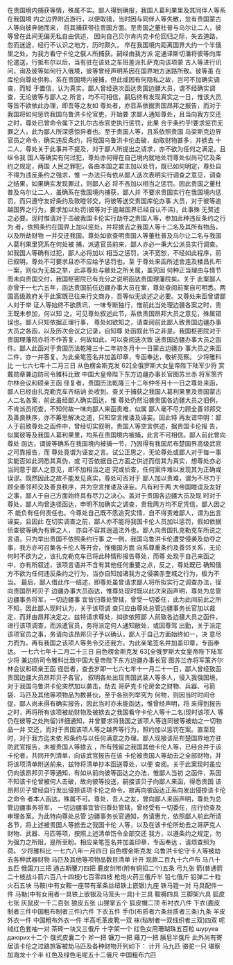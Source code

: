 <!-- { "loadSidebar": true } -->
在贵国境内捕获等情，殊属不实。鄙人得到确报，我国人葛利果里及其同伴人等系在我国境
内之边界附近游行，以便取猎，当时因与同伴人等失散，忽有贵国蒙古人等向彼奔驰而来，
将其捕获带往贵国方面。至贵国之董杜普与乌尔让二人，彼等曾在此间无偏无私自由供述，
因向自己贝尔肯内克卡伦回归之际，失去道路，忽而迷途，经行不认识之地方，历时颇久，
卒在我国境内距离国界大约一个半俄里之处，为我方看守卡伦之俄人所捕获。嗣经由我方派
定通译斯切潘将彼等向库伦遣送，行抵布尔以后，当有驻在该处之车班差派扎萨克向该项蒙
古人等进行讯问，询及彼等如何行入俄境，彼等曾经声明系因在国界地方迷路所致。彼等虽
在库伦向尊处供称，系在贵国境内被捕，但此或因有何隐私之故，岂可不加确实调查，而轻
于置信，认为真实。鄙人曾经迭次函达贵国边疆大员，谓不经确实调查，无论彼等与鄙人之
所言，均不可相信，嗣后终有发现真实之一日，惟该大员等皆不欲依此办理，即吾等之友如
尊处者，亦显系依据贵国昂邦之报告，而对于我国将如何惩罚我国乌鲁洪卡伦官吏，开始要
求鄙人通知尊处，且当向我方交还之时，尊处已曾命令属下之扎尔古赤官吏执行惩罚，此果
合于条约乎!要求惩罚无罪之人，此为鄙人所深感惊异者也。至于贵国人等，且系依照贵国
乌梁斯克边界官员之命令，确实违反条约，将我国乌鲁洪卡伦击破，劫取财物甚多，并掳去
十二人，尊处关于此事并不提及，对于鄙人所提出之请求，亦不欲为任何之满足。且纵令我
国人等确实有何过犯，尊处亦何得在自己境内就地处罚尊处似尚可忆及条约之规定，两国
人民之罪犯，各由本国之君主加以处罚，既已如何明定，尊处自不得为违反条约之强求，惟
一办法只有依从鄙人迭次表明实行调查之意见，调查之结果，如果确实发现罪过，则鄙人必
将不吝加以相当之惩罚。因此贵国之董杜普及乌尔让二人，虽确系在我国境内捕获，鄙人并
不要求贵国实行在我国境内惩罚，而只遵守友好条约及敦睦邻交，将彼等送交贵国库伦办事
大员，对于彼等逾越国界之行为，要求加以处罚(彼等对于逾越国界已经自认不讳)，此事殊
无赘述之必要。现时惟请对于击破我国卡伦实行劫夺之贵国人等，参加此种违反条约之行为
者，依照条约在国界上加以惩处，并将掳去之我国人等十二名及其所有物品，以及所劫财物
一并交还我国。尊处如欲查明贵国人等董杜普及乌尔让二名与我国人葛利果里究系在何处被
捕，派遣官员前来，鄙人亦必一秉大公派员实行调查。如我国人等确有过犯，鄙人必将加以
相当之惩罚，决不宽恕，不经如此程序，前已叙明，尊处不可要求且亦不应给予惩罚也。至
于尊处来函所述舍连及楼昌扎布一案，则似为无益之举，此非尊处与敝处之所关属，盖究因
何种正当理由与情节而未向贵国交付，我国枢密院已有充分之说明函达贵国理藩院矣。关于
此案鄙人亦曾于一七六五年，函达贵国前任边疆办事大员在案，尊处查阅前案自可明悉。两
国高级政府关于此案既已往来行文商办，吾等似无谈述之必要。又尊处来函曾谓鄙人对于举
证人等始终不欲质讯，一味专断独行，惟前此当处理边疆各案之时，贵王既未参加，何以知
之。可见尊处叙述此节，系依贵国昂邦大员之意见，殊属错误也。鄙人只知依据正理行事，
尊处如欲知之，请查阅前此鄙人致贵国边疆办事大员之各函，以及历次会议之记录，自知尊
处函叙此节之非是。我国枢密院对于贵国理藩院亦将不作答复，何故如此，可以查阅迭次致
送贵国边疆办事大员之函件。鄙人此函对于贵国历法乾隆三十二年初冬月十一日蒙古边疆办
事大员之来函二件，亦一并答复。为此亲笔签名并加盖印章，专函奉达，敬祈亮察。
少将雅科比
一七六七年十二月三日
从色楞金斯克发
62全俄罗斯大女皇帝陛下陆军少将
赏戴勋章兼边防司令雅科比致
中国大皇帝陛下东方边疆办事长官图苏兰赤
将军策齐尔林会议和硕亲王函
径复者，贵国历法乾隆三十二年仲冬月十一日之尊处来函，鄙人已经由扎克勒克车齐结讷
处收到。查关于捕获之我国人葛利果里及贵国蒙古人二名各案，前此虽经鄙人确实函达，惟
尊处仍然沿袭贵国各边疆大员之旧例，不肯派员彻查，不知何故一味向鄙人来函责难，似属
鄙人毫不尽力顾全善邻邦交及善良秩序，亦不筹思解决之道，只知空言推诿及诬妄。因此特
再友谊申明：鄙人于前致尊处之函件中，曾经切实叙明，贵国人等空言供述，据贵国卡伦报
告，似属彼等及我国人葛利果里，均系在贵国境内被捕，此言不可相信。鄙人前此曾向尊处
函达，谓彼等确系在我国境内被捕一节，乃因得有我国尼布楚国界高级武官之可靠报告，而
尊处竟谓为诬妄之言。试公正思之，无论尊处或鄙人对于每一事实能否如此洞悉其真伪，或
可否依据自己方面之供述而信其为真实，想尊处亦必当同意于鄙人之意见，即不加相当之追
究或侦查，任何案件难以发现其为正确或误谬。既然因此之故不能发见真实，尊处可否对于
鄙人加以责难，谓为不尽力于顾全善邻邦交及善良秩序，并为空言推诿及诬妄。凡有利于两
大帝国睦谊及友好之事，鄙人于自己方面始终具有尽力之决心。盖对于贵国各边疆大员及现
时对于尊处，鄙人均曾迭径函达，申明不加确实之调查，贵我两方均不足凭信，鄙人因之不
能负有任何责任也。今尊处自己既不愿追究实情，自不得责难鄙人，谓为出言诬妄，且因此
在切实调查之前，鄙人亦不能将我国卡伦人员加以惩罚，假如依据侦查彼等确为有罪之人，
亦自不容其逍遥法外也。鄙人向贵国扎克勒克车所说之言语，只为举出贵国不依照条约行事
之一例，我国乌鲁洪卡伦遭受侵袭及劫夺之事，我方亦可召集各卡伦人等开会，惟俄国方面
向系尊重条约及善邻关系，无论何时不欲为之，该扎克勒克车已将此种情形报告尊处，而尊
处现于自己来函之中，亦有所叙述，该项言语并不含有其他任何重要之点，反之，尊处既已
确知俄方不欲为任何违反条约之行为，当亦自知加诸我方之侵袭赤奎城之行为，极为不当。
最后，鄙人借此作一结述，即尊处虽曾请求鄙人将所拟实行之调查办法，径向贵国昂邦贝子
边疆办事大员函达，惟尊处现时既以此次来函声明，尊处为总管边疆事务将军，一切边疆事
宜皆归尊处管辖，曾受一切委任，此为此间前此之所不知，因此鄙人现时认为，关于该项调
查只应由尊处总管边疆事务长官加以裁定，而非由昂邦决定之。兹特请求尊处，如欲依照鄙
人前致各边疆大员之函件，进行该项调查，而派遣官员，务将派定何人通知敝处，或因尊驾
出勤，关于派定该项官员之事，务请向该昂邦贝子予以确认，鄙人于自己方面始终如一，决
意尽力而为。再有我国之该项人等务令交还我方。为此亲笔签名并加盖印章，专函奉达。
一七六七年十二月二十三日
自色楞金斯克发
63全俄罗斯大女皇帝陛下陆军少将
兼边防司令雅科比致中国大皇帝陛下东方边疆办事长官
图苏兰赤将军策齐尔林会议和硕亲王函
径启者，查去岁即一七六七年十一月二十一日，鄙人曾经致函贵国边疆大员昂邦贝子各官，
叙明各处出现贵国武装人等多人，侵入我俄国境，对于我国乌鲁洪卡伦突然加以袭击，劫去
哥萨克卡伦房舍之财物、兵器、弓箭袋、马匹及其他等项物品为数甚伙，至于各别列举究为
何物，则因当时时间仓促，鄙人尚未得有确实报告，因此当时亦未能函达，惟曾经声明，将
来得到报告之时，再将所有该项被劫财物及被掳去之我国看守卡伦人等十二名(现时该项人
等仍在彼等之处拘留)详细通知，并曾要求将我国之该项人等连同彼等被劫之一切物品一并
交还，而对于贵国该项人等之越界等行为，照约加以惩罚在案。直至现时，对于我方迄未依
照条约与以任何满意之办理。鄙人现接该尼布楚国界地方驻防武官报告，未被贵国人等掳去
，所有残留之我国其他卡伦人等，已经合并于该卡伦者，共同开列清单，向该武官报告在该
卡伦被贵国人等劫去之全部财物，并将该项清单附送前来，兹特将清单抄本函送尊处，以便
查阅。关于此案现时虽应仍向该昂邦贝子等通知，有如从前向彼等函达之办法，惟鄙人当初
之函件，系因不知该卡伦曾被何人击破，故向彼等投送，嗣接该贝子向鄙人来函，得悉贵国
该昂邦贝子曾经自行发出侵掠该项卡伦之命令，故再向彼函达正系向发出侵掠该卡伦之命令
者本人函达，殊属不可。尊处，吾人之友，曾向鄙人来函声明，尊处为总管边疆事务将军，
一切边疆事宜皆归尊处管辖，曾经受有一切委任，应行侦查及审理各案。为此特向尊处总管
边疆事务长官通知，务请惠允，依照鄙人前此所请各节，将上述被贵国人等掳去之我国卡伦
人等，以及在该卡伦所劫去之哥萨克人财物、武器、马匹等项，按照上述清单饬令全部交还
我方，以遵条约之规定，勿为强力之所阻，是所至盼。相应亲笔签名并加盖印章，专函奉达
，请烦查照为荷。
少将雅科比
一七六八年一月四日
自色楞金斯克发
乌鲁洪卡伦守卡人等被劫去各种武器财物
马匹及其他等项物品数目清单
计开
现款二百九十六卢布
马八十五匹
俄国刀三把
通古斯腰刀四把
鹿皮剑带(附有铜扣二个)五条
弓九张
箭(普通箭二十枝战斗箭六百八十四枝)七百零四枝
枪炮火药三俄斤半
铅七俄斤
铅弹二十粒
火石五块
马鞍(中有女鞍一座带有革条丝纽铁上嵌银)九座
铁马镫一对
马具配件一件
马勒(中有女用者一具铁上嵌银及马笼头一具)十三具
鞍褥四具
三脚架六具
狐皮七张
灰鼠皮一千二百张
狼皮五张
山狸掌五个
狐皮帽二顶
布衬衣八件
下衣(鹿皮制者三件中国粗布制者三件)六件
下衣五件
手巾(布质者六条丝质者三条)九条
羊皮外衣一件
中国粗布外衣一件
半高毛革皮靴一双
袜(毡制者一双线织者三双)四双
呢绒红色套袖一对
茶砖一块又三俄斤
十字架一个
红色女用珊瑚珠五百粒
шуруев даюрих十二个
俄式皮囊二个
斧一把
镰刀一把
薙刀一把
胰皂半俄斤
此外尚有寄居该卡伦之过路旅客被劫马匹及各种财物开列如下：
计开
马九匹
骆驼一只
堪察加海龙十个半
红色及绿色毛呢五十二俄尺
中国粗布六匹
